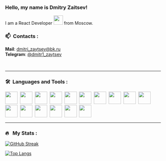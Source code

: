 ### Hello, my name is Dmitry Zaitsev!

I am a React Developer <img src="https://media.giphy.com/media/WUlplcMpOCEmTGBtBW/giphy.gif" width="30"> from Moscow.


### 📫 &nbsp;Contacts :
**Mail**: <dmitri_zaytsev@bk.ru>
<br>
**Telegram**: [@dmitr1_zaytsev](https://t.me/dmitr1_zaytsev)

<br>

---

### 🛠 &nbsp;Languages and Tools :

<p>
   <img src="https://cdn.jsdelivr.net/gh/devicons/devicon/icons/react/react-original-wordmark.svg" width="40" height="40"/>&nbsp;
   <img src="https://cdn.jsdelivr.net/gh/devicons/devicon/icons/redux/redux-original.svg" width="40" height="40"/>&nbsp;
   <img src="https://cdn.jsdelivr.net/gh/devicons/devicon/icons/typescript/typescript-original.svg" width="40" height="40"/>&nbsp;
   <img src="https://cdn.jsdelivr.net/gh/devicons/devicon/icons/javascript/javascript-original.svg" width="40" height="40"/>&nbsp;
   <img src="https://cdn.jsdelivr.net/gh/devicons/devicon/icons/sass/sass-original.svg" width="40" height="40"/>&nbsp;
   <img src="https://cdn.jsdelivr.net/gh/devicons/devicon/icons/css3/css3-original-wordmark.svg" width="40" height="40"/>&nbsp;
   <img src="https://cdn.jsdelivr.net/gh/devicons/devicon/icons/html5/html5-original-wordmark.svg" width="40" height="40"/>&nbsp;
   <img src="https://cdn.jsdelivr.net/gh/devicons/devicon/icons/webpack/webpack-original.svg" width="40" height="40"/>&nbsp;
   <img src="https://cdn.jsdelivr.net/gh/devicons/devicon/icons/jest/jest-plain.svg" width="40" height="40"/>&nbsp;
   <img src="https://cdn.jsdelivr.net/gh/devicons/devicon/icons/materialui/materialui-original.svg" width="40" height="40"/>&nbsp;
   <img src="https://cdn.jsdelivr.net/gh/devicons/devicon/icons/eslint/eslint-original.svg" width="40" height="40"/>&nbsp;
   <img src="https://cdn.jsdelivr.net/gh/devicons/devicon/icons/git/git-original.svg" width="40" height="40"/>&nbsp;                
   <img src="https://cdn.jsdelivr.net/gh/devicons/devicon/icons/nextjs/nextjs-original.svg" width="40" height="40"/>&nbsp;
   <img src="https://cdn.jsdelivr.net/gh/devicons/devicon/icons/docker/docker-original-wordmark.svg" width="40" height="40"/>&nbsp;
   <img src="https://cdn.jsdelivr.net/gh/devicons/devicon/icons/mongodb/mongodb-original-wordmark.svg" width="40" height="40"/>&nbsp;        
   <img src="https://cdn.jsdelivr.net/gh/devicons/devicon/icons/yarn/yarn-original-wordmark.svg" width="40" height="40"/>&nbsp;
<p>          
         
---
  
### 🔥 &nbsp; My Stats :
[![GitHub Streak](http://github-readme-streak-stats.herokuapp.com?user=DmitriZaytsev&theme=dark&background=000000)](https://git.io/streak-stats)

[![Top Langs](https://github-readme-stats.vercel.app/api/top-langs/?username=DmitriZaytsev&layout=compact&theme=vision-friendly-dark)](https://github.com/anuraghazra/github-readme-stats)
  
